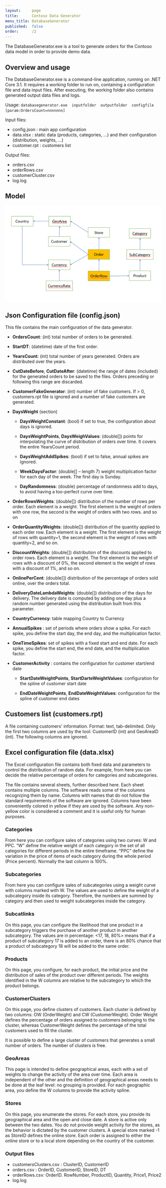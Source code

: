 ```yaml
---
layout:     page
title:      Contoso Data Generator
menu_title: DatabaseGenerator
published:  false
order:      /2
---
```

The DatabaseGenerator.exe is a tool to generate orders for the Contoso data model in order to provide demo data.

## Overview and usage
The DatabaseGenerator.exe is a command-line application, running on .NET Core 3.1. It requires a working folder to run on, containing a configuration file and data input files. After executing, the working folder also contains generated output data files and logs.

Usage:  `databasegenerator.exe  inputfolder  outputfolder  configfile  [param:OrdersCount=nnnnnnn]`

Input files:
- config.json : main app configuration
- data.xlsx : static data (products, categories, …) and their configuration (distribution, weights, …)
- customer.rpt : customers list

Output files:
- orders.csv
- orderRows.csv
- customerCluster.csv
- log.log

## Model

<img src="images/contoso-datamart-model.png" with=280></img>

## Json Configuration file (config.json)

This file contains the main configuration of the data generator.
- **OrdersCount**: (int) total number of orders to be generated.

- **StartDT**: (datetime) date of the first order.

- **YearsCount**: (int) total number of years generated. Orders are distributed over the years.

- **CutDateBefore**, **CutDateAfter**: (datetime) the range of dates (included) for the generated orders to be saved to the files. Orders preceding or following this range are discarded.

- **CustomerFakeGenerator**: (int) number of fake customers. If > 0, customers.rpt file is ignored and a number of fake customers are generated.

- **DaysWeight** (section)

    - **DaysWeightConstant**: (bool) if set to true, the configuration about days is ignored.

    - **DaysWeightPoints**, **DaysWeighValues**: (double[]) points for interpolating the curve of distribution of orders over time. It covers the entire YearsCount period.

    - **DaysWeightAddSpikes**: (bool) if set to false, annual spikes are ignored.

    - **WeekDaysFactor**: (double[] – length 7) weight multiplication factor for each day of the week. The first day is Sunday.

    - **DayRandomness**: (double) percentage of randomness add to days, to avoid having a too-perfect curve over time.

- **OrderRowsWeights**: (double[]) distribution of the number of rows per order. Each element is a weight. The first element is the weight of orders with one row, the second is the weight of orders with two rows. and so on

- **OrderQuantityWeights**: (double[]) distribution of the quantity applied to each order row. Each element is a weight. The first element is the weight of rows with quantity=1, the second element is the weight of rows with quantity=2, and so on.

- **DiscountWeights**: (double[]) distribution of the discounts applied to order rows. Each element is a weight. The first element is the weight of rows with a discount of 0%, the second element is the weight of rows with a discount of 1%, and so on.

- **OnlinePerCent**: (double[]) distribution of the percentage of orders sold online, over the orders total. 

- **DeliveryDateLambdaWeights**: (double[]) distribution of the days for delivery. The delivery date is computed by adding one day plus a random number generated using the distribution built from this parameter.

- **CountryCurrency**: table mapping Country to Currency

- **AnnualSpikes** : set of periods where orders show a spike. For each spike, you define the start day, the end day, and the multiplication factor.

- **OneTimeSpikes**: set of spikes with a fixed start and end date. For each spike, you define the start end, the end date, and the multiplication factor.

- **CustomerActivity** : contains the configuration for customer start/end date

    - **StartDateWeightPoints**, **StartDarteWeightValues**: configuration for the spline of customer start date

    - **EndDateWeightPoints**, **EndDateWeightValues**: configuration for the spline of customer end dates


## Customers list (customers.rpt)

A file containing customers' information. Format: text, tab-delimited. Only the first two columns are used by the tool: CustomerID (int) and GeoAreaID (int). The following columns are ignored.


## Excel configuration file (data.xlsx)

The Excel configuration file contains both fixed data and parameters to control the distribution of random data. For example, from here you can decide the relative percentage of orders for categories and subcategories.

The file contains several sheets, further described here. Each sheet contains multiple columns. The software reads some of the columns recognizing them by name. Columns with names that do not follow the standard requirements of the software are ignored. Columns have been conveniently colored in yellow if they are used by the software. Any non-yellow color is considered a comment and it is useful only for human purposes. 

### Categories
From here you can configure sales of categories using two curves: W and PPC. “W” define the relative weight of each category in the set of all categories for different periods in the entire timeframe. “PPC” define the variation in the price of items of each category during the whole period (Price percent). Normally the last column is 100%.

### Subcategories
From here you can configure sales of subcategories using a weight curve with columns marked with W. The values are used to define the weight of a subcategory inside its category. Therefore, the numbers are summed by category and then used to weight subcategories inside the category.

### Subcatlinks
On this page, you can configure the likelihood that one product in a subcategory triggers the purchase of another product in another subcategory. The values are in percentage: <17, 18, 80%> means that if a product of subcategory 17 is added to an order, there is an 80% chance that a product of subcategory 18 will be added to the same order.

### Products
On this page, you configure, for each product, the initial price and the distribution of sales of the product over different periods. The weights identified in the W columns are relative to the subcategory to which the product belongs.

### CustomerClusters 
On this page, you define clusters of customers. Each cluster is defined by two columns: OW (OrderWeight) and CW (CustomerWeight). Order Weight defines the percentage of orders assigned to customers belonging to the cluster, whereas CustomerWeight defines the percentage of the total customers used to fill the cluster.

It is possible to define a large cluster of customers that generates a small number of orders. The number of clusters is free.

### GeoAreas
This page is intended to define geographical areas, each with a set of weights to change the activity of the area over time. Each area is independent of the other and the definition of geographical areas needs to be done at the leaf level: no grouping is provided.
For each geographic area, you define the W columns to provide the activity spline.

### Stores
On this page, you enumerate the stores. For each store, you provide its geographical area and the open and close date. A store is active only between the two dates.
You do not provide weight activity for the stores, as the behavior is dictated by the customer clusters. A special store marked -1 as StoreID defines the online store.
Each order is assigned to either the online store or to a local store depending on the country of the customer.

### Output files

- customersClusters.csv : ClusterID, CustomerID
- orders.csv : OrderID, CustomerID, StoreID, DT  
- orderRows.csv: OrderID. RowNumber, ProductID, Quantity, Price1, Price2
- log.log
